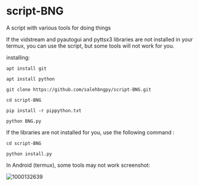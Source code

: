 # script-BNG
A script with various tools for doing things

If the vidstream and pyautogui and pyttsx3 libraries are not installed in your termux, you can use the script, but some tools will not work for you.

installing:
```
apt install git
```
```
apt install python
```
```
git clone https://github.com/salehbngpy/script-BNG.git
```
```
cd script-BNG
```
```
pip install -r pippython.txt
```
```
python BNG.py
```


If the libraries are not installed for you, use the following command :
```
cd script-BNG
```
```
python install.py
```
In Android (termux), some tools may not work
screenshot:

![1000132639](https://github.com/salehbngpy/script-BNG/assets/171718183/6ed3ce20-66f5-4196-b5ac-0f99667feddc)

